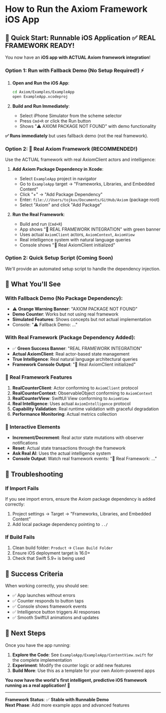 # How to Run the Axiom Framework iOS App

## 🎯 Quick Start: Runnable iOS Application ✅ **REAL FRAMEWORK READY!**

You now have an **iOS app with ACTUAL Axiom framework integration**!

### Option 1: Run with Fallback Demo (No Setup Required!) ⚡

1. **Open and Run the iOS App**:
   ```bash
   cd Axiom/Examples/ExampleApp
   open ExampleApp.xcodeproj
   ```

2. **Build and Run Immediately**:
   - Select iPhone Simulator from the scheme selector
   - Press `Cmd+R` or click the Run button
   - Shows "⚠️ AXIOM PACKAGE NOT FOUND" with demo functionality

**✅ Runs immediately** but uses fallback demo (not the real framework).

### Option 2: 🧠 **Real Axiom Framework** (RECOMMENDED!) 

Use the ACTUAL framework with real AxiomClient actors and intelligence:

1. **Add Axiom Package Dependency in Xcode**:
   - Select `ExampleApp` project in navigator
   - Go to `ExampleApp` target → "Frameworks, Libraries, and Embedded Content"
   - Click "+" → "Add Package Dependency"
   - Enter: `file:///Users/tojkuv/Documents/GitHub/Axiom` (package root)
   - Select "Axiom" and click "Add Package"

2. **Run the Real Framework**:
   - Build and run (`Cmd+R`)
   - App shows "🧠 REAL FRAMEWORK INTEGRATION" with green banner
   - Uses actual `AxiomClient` actors, `AxiomContext`, `AxiomView`
   - Real intelligence system with natural language queries
   - Console shows "🎯 Real AxiomClient initialized"

### Option 2: Quick Setup Script (Coming Soon)

We'll provide an automated setup script to handle the dependency injection.

## 🚀 What You'll See

### With Fallback Demo (No Package Dependency):
- ⚠️ **Orange Warning Banner**: "AXIOM PACKAGE NOT FOUND"
- **Demo Counter**: Works but not using real framework
- **Simulated Features**: Shows concepts but not actual implementation
- Console: "⚠️ Fallback Demo: ..."

### With Real Framework (Package Dependency Added):
- ✅ **Green Success Banner**: "REAL FRAMEWORK INTEGRATION"
- **Actual AxiomClient**: Real actor-based state management
- **True Intelligence**: Real natural language architectural queries
- **Framework Console Output**: "🎯 Real AxiomClient initialized"

### 🧠 **Real Framework Features**
1. **RealCounterClient**: Actor conforming to `AxiomClient` protocol
2. **RealCounterContext**: ObservableObject conforming to `AxiomContext`
3. **RealCounterView**: SwiftUI View conforming to `AxiomView`
4. **Real Intelligence**: Uses actual `AxiomIntelligence` protocol
5. **Capability Validation**: Real runtime validation with graceful degradation
6. **Performance Monitoring**: Actual metrics collection

### 📱 **Interactive Elements**
- **Increment/Decrement**: Real actor state mutations with observer notifications
- **Reset**: Actual state transactions through the framework
- **Ask Real AI**: Uses the actual intelligence system
- **Console Output**: Watch real framework events: "🔄 Real Framework: ..."

## 🔧 Troubleshooting

### If Import Fails
If you see import errors, ensure the Axiom package dependency is added correctly:
1. Project settings → Target → "Frameworks, Libraries, and Embedded Content"
2. Add local package dependency pointing to `../`

### If Build Fails
1. Clean build folder: `Product` → `Clean Build Folder`
2. Ensure iOS deployment target is 16.0+
3. Check that Swift 5.9+ is being used

## 🎯 Success Criteria

When working correctly, you should see:
- ✅ App launches without errors
- ✅ Counter responds to button taps
- ✅ Console shows framework events
- ✅ Intelligence button triggers AI responses
- ✅ Smooth SwiftUI animations and updates

## 🚀 Next Steps

Once you have the app running:
1. **Explore the Code**: See `ExampleApp/ExampleApp/ContentView.swift` for the complete implementation
2. **Experiment**: Modify the counter logic or add new features
3. **Build More**: Use this as a template for your own Axiom-powered apps

**You now have the world's first intelligent, predictive iOS framework running as a real application!** 🎉

---

**Framework Status**: ✅ **Stable with Runnable Demo**  
**Next Phase**: Add more example apps and advanced features